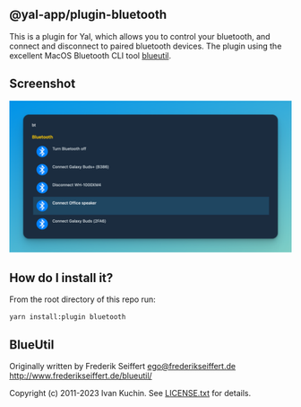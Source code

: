 ## @yal-app/plugin-bluetooth

This is a plugin for Yal, which allows you to control your bluetooth, and connect and disconnect to paired bluetooth devices. The plugin using the excellent MacOS Bluetooth CLI tool [blueutil](https://github.com/toy/blueutil).

## Screenshot

![bluetooth](./resources/bluetooth.png 'bluetooth')

## How do I install it?

From the root directory of this repo run:

```
yarn install:plugin bluetooth
```

## BlueUtil

Originally written by Frederik Seiffert ego@frederikseiffert.de http://www.frederikseiffert.de/blueutil/

Copyright (c) 2011-2023 Ivan Kuchin. See [LICENSE.txt](https://github.com/toy/blueutil/blob/master/LICENSE.txt) for details.
